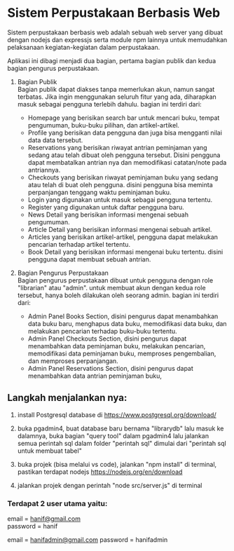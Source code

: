 # Sistem Perpustakaan Berbasis Web

Sistem perpustakaan berbasis web adalah sebuah web server yang dibuat dengan nodejs dan expressjs serta module npm lainnya untuk memudahkan pelaksanaan kegiatan-kegiatan dalam perpustakaan.

Aplikasi ini dibagi menjadi dua bagian, pertama bagian publik dan kedua bagian pengurus perpustakaan. 

1. Bagian Publik  
Bagian publik dapat diakses tanpa memerlukan akun, namun sangat terbatas. Jika ingin menggunakan seluruh fitur yang ada, diharapkan masuk sebagai pengguna terlebih dahulu. bagian ini terdiri dari:
   - Homepage yang berisikan search bar untuk mencari buku, tempat pengumuman, buku-buku pilihan, dan artikel-artikel.
   - Profile yang berisikan data pengguna dan juga bisa mengganti nilai data data tersebut.
   - Reservations yang berisikan riwayat antrian peminjaman yang sedang atau telah dibuat oleh pengguna tersebut. Disini pengguna dapat membatalkan antrian nya dan memodifikasi catatan/note pada antriannya.
   - Checkouts yang berisikan riwayat peminjaman buku yang sedang atau telah di buat oleh pengguna. disini pengguna bisa meminta perpanjangan tenggang waktu peminjaman buku.
   - Login yang digunakan untuk masuk sebagai pengguna tertentu.
   - Register yang digunakan untuk daftar pengguna baru.
   - News Detail yang berisikan informasi mengenai sebuah pengumuman.
   - Article Detail yang berisikan informasi mengenai sebuah artikel.
   - Articles yang berisikan artikel-artikel, pengguna dapat melakukan pencarian terhadap artikel tertentu.
   - Book Detail yang berisikan informasi mengenai buku tertentu. disini pengguna dapat membuat sebuah antrian.

2. Bagian Pengurus Perpustakaan  
Bagian pengurus perpustakaan dibuat untuk pengguna dengan role "librarian" atau "admin". untuk membuat akun dengan kedua role tersebut, hanya boleh dilakukan oleh seorang admin. bagian ini terdiri dari:
   - Admin Panel Books Section, disini pengurus dapat menambahkan data buku baru, menghapus data buku, memodifikasi data buku, dan melakukan pencarian terhadap buku-buku tertentu.
   -  Admin Panel Checkouts Section, disini pengurus dapat menambahkan data peminjaman buku, melakukan pencarian, memodifikasi data peminjaman buku, memproses pengembalian, dan memproses perpanjangan.
   - Admin Panel Reservations Section, disini pengurus dapat menambahkan data antrian peminjaman buku, 




## Langkah menjalankan nya:
1. install Postgresql database di https://www.postgresql.org/download/

2. buka pgadmin4, buat database baru bernama "librarydb" lalu masuk ke dalamnya, buka bagian "query tool" dalam pgadmin4 lalu jalankan semua perintah sql dalam folder "perintah sql" dimulai dari "perintah sql untuk membuat tabel"
 
3. buka projek (bisa melalui vs code), jalankan "npm install" di terminal, pastikan terdapat nodejs 
https://nodejs.org/en/download

4. jalankan projek dengan perintah "node src/server.js" di terminal


### Terdapat 2 user utama yaitu:
email = hanif@gmail.com  
password = hanif

email = hanifadmin@gmail.com
password = hanifadmin